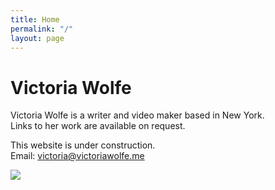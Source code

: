 ```yaml
---
title: Home
permalink: "/"
layout: page
---
```

# Victoria Wolfe
Victoria Wolfe is a writer and video maker based in New York.  
Links to her work are available on request.

This website is under construction.  
Email: [victoria@victoriawolfe.me](mailto:victoriawolfe.me)

![](uploads/VictoriaWolfe.png)